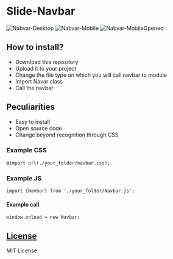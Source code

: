 # Slide-Navbar
![Nabvar-Desktop](https://i.imgur.com/rDtUUle.jpg)
![Nabvar-Mobile](https://i.imgur.com/hqUzlye.jpg)
![Nabvar-MobileOpened](https://i.imgur.com/rr6tvch.jpg)

## How to install?
- Download this repository
- Upload it to your project
- Change the file type on which you will call navbar to module
- Import Navar class
- Call the navbar

## Peculiarities
- Easy to install
- Open source code
- Change beyond recognition through CSS

### Example CSS
`@import url(./your_folder/navbar.css);`

### Example JS
`import {Navbar} from './your_folder/Navbar.js';`
#### Example call
`window.onload = new Navbar;`

## [License](LICENSE)
MIT License